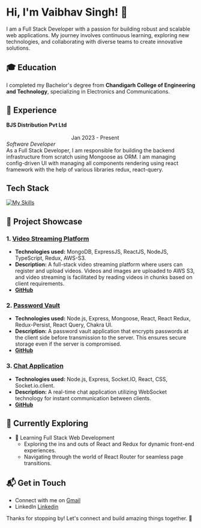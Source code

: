 # Hi, I'm Vaibhav Singh! 👋

I am a Full Stack Developer with a passion for building robust and scalable web applications. My journey involves continuous learning, exploring new technologies, and collaborating with diverse teams to create innovative solutions.

## 🎓 Education

I completed my Bachelor's degree from **Chandigarh College of Engineering and Technology**, specializing in Electronics and Communications.

## 💼 Experience

**BJS Distribution Pvt Ltd**  $~~~~~~~~~~~~~~~~~~~~~~~~~~~~~~~~~~~~~~~~~~~~~~~~~~~~~~~~~~~~~~~~~~~~~~~~~~~~~~~~~~~~~~~~~~~~~~~~~~~~~~~~~~~~~~~~~~~~~~~~~~~~~~~~~~~~~~~~~~~~~~~~~~~~~~~~~~~~~~~~~~~~~~~~~~~$ Jan 2023 - Present       
*Software Developer*     
As a Full Stack Developer, I am responsible for building the backend infrastructure from scratch using Mongoose as ORM. I am managing config-driven UI with managing all components rendering using react framework with the help of various libraries redux, react-query.

## Tech Stack

[![My Skills](https://skillicons.dev/icons?i=js,html,css,ts,nodejs,express,mongodb,docker,nginx,react,redux)](https://skillicons.dev)

## 🚀 Project Showcase

### 1. [Video Streaming Platform](https://youtube-clone-1-zebi.onrender.com)
- **Technologies used:** MongoDB, ExpressJS, ReactJS, NodeJS, TypeScript, Redux, AWS-S3.
- **Description:** A full-stack video streaming platform where users can register and upload videos. Videos and images are uploaded to AWS S3, and video streaming is facilitated by reading videos in chunks based on client requirements.
- [**GitHub**](https://github.com/vbvsingh29/youtube-clone)

### 2. [Password Vault](https://password-vault-ten.vercel.app)
- **Technologies used:** Node.js, Express, Mongoose, React, React Redux, Redux-Persist, React Query, Chakra UI.
- **Description:** A password vault application that encrypts passwords at the client side before transmission to the server. This ensures secure storage even if the server is compromised.
- [**GitHub**](https://github.com/vbvsingh29/password-vault)

### 3. [Chat Application](https://realtime-chat-app-bay-one.vercel.app)                 
- **Technologies used:** Node.js, Express, Socket.IO, React, CSS, Socket.io.client.
- **Description:** A real-time chat application utilizing WebSocket technology for instant communication between clients.
- [**GitHub**](https://github.com/vbvsingh29/realtime-chat-app)

## 🌱 Currently Exploring

- 🚀 Learning Full Stack Web Development
  - Exploring the ins and outs of React and Redux for dynamic front-end experiences.
  - Navigating through the world of React Router for seamless page transitions.

## 📬 Get in Touch

- Connect with me on [Gmail](mailto:vbvsingh2905@gmail.com)
- LinkedIn [Linkedin](https://linkedin.com/in/vaibhav-singh-5298751a6)

Thanks for stopping by! Let's connect and build amazing things together. 🚀
